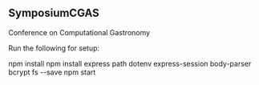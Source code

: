 ## SymposiumCGAS
Conference on Computational Gastronomy

Run the following for setup:

npm install
npm install express path dotenv express-session body-parser bcrypt fs --save
npm start